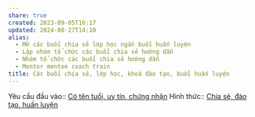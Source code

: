 ```yaml
---
share: true
created: 2023-09-05T16:17
updated: 2024-08-27T14:10
alias:
  - Mở các buổi chia sẻ lớp học ngắn buổi huấn luyện
  - Lập nhóm tổ chức các buổi chia sẻ hướng dẫn
  - Nhóm tổ chức các buổi chia sẻ hướng dẫn
  - Mentor mentee coach train
title: Các buổi chia sẻ, lớp học, khoá đào tạo, buổi huấn luyện
---
```

Yêu cầu đầu vào:: [Có tên tuổi, uy tín, chứng nhận](../../1%20Y%C3%AAu%20c%E1%BA%A7u%20%C4%91%E1%BA%A7u%20v%C3%A0o/Theo%20ki%E1%BA%BFn%20th%E1%BB%A9c,%20k%E1%BB%B9%20n%C4%83ng/C%C3%B3%20t%C3%AAn%20tu%E1%BB%95i,%20uy%20t%C3%ADn,%20ch%E1%BB%A9ng%20nh%E1%BA%ADn.md)
Hình thức:: [Chia sẻ, đào tạo, huấn luyện](../../2%20H%C3%ACnh%20th%E1%BB%A9c/Chia%20s%E1%BA%BB,%20%C4%91%C3%A0o%20t%E1%BA%A1o,%20hu%E1%BA%A5n%20luy%E1%BB%87n.md)